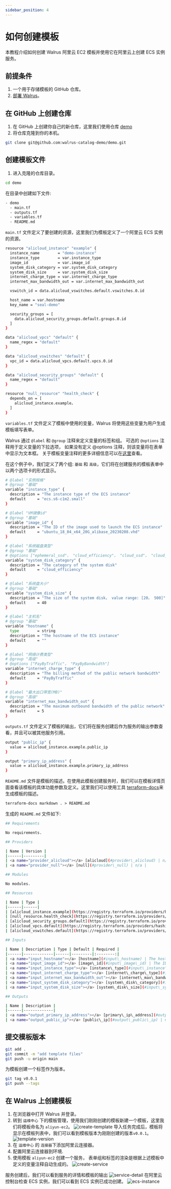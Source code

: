 ```yaml
---
sidebar_position: 4
---
```


# 如何创建模板

本教程介绍如何创建 Walrus 阿里云 EC2 模板并使用它在阿里云上创建 ECS 实例服务。

## 前提条件

1. 一个用于存储模板的 GitHub 仓库。
2. [部署 Walrus](/deploy/standalone)。

## 在 GitHub 上创建仓库

1. 在 GitHub 上创建你自己的新仓库，这里我们使用仓库 [demo](https://github.com/walrus-catalog-demo/demo)
2. 将仓库克隆到你的本机。

```bash
git clone git@github.com:walrus-catalog-demo/demo.git
```

## 创建模板文件
1. 进入克隆的仓库目录。

```bash
cd demo
```

在目录中创建如下文件:

```bash
- demo
  - main.tf
  - outputs.tf
  - variables.tf
  - README.md
```

`main.tf` 文件定义了要创建的资源，这里我们为模板定义了一个阿里云 ECS 实例的资源。

```bash
resource "alicloud_instance" "example" {
  instance_name        = "demo-instance"
  instance_type        = var.instance_type
  image_id             = var.image_id
  system_disk_category = var.system_disk_category
  system_disk_size     = var.system_disk_size
  internet_charge_type = var.internet_charge_type
  internet_max_bandwidth_out = var.internet_max_bandwidth_out

  vswitch_id = data.alicloud_vswitches.default.vswitches.0.id

  host_name = var.hostname
  key_name = "seal-demo"

  security_groups = [
    data.alicloud_security_groups.default.groups.0.id
  ]
}

data "alicloud_vpcs" "default" {
  name_regex = "default"
}

data "alicloud_vswitches" "default" {
  vpc_id = data.alicloud_vpcs.default.vpcs.0.id
}

data "alicloud_security_groups" "default" {
  name_regex = "default"
}

resource "null_resource" "health_check" {
  depends_on = [
    alicloud_instance.example，
  ]
}
```

`variables.tf` 文件定义了模板中使用的变量，Walrus 将使用这些变量为用户生成模板填写表单。

Walrus 通过 `@label` 和 `@group` 注释来定义变量的标签和组。 可选的 `@options` 注释用于定义变量的下拉选项， 如果没有定义 @options 注释，则该变量将在表单中显示为文本框。 关于模板变量注释的更多详细信息可以在[这里](/operation/template#variable-style-extension)查看。

在这个例子中，我们定义了两个组: `基础` 和 `高级`，它们将在创建服务的模板表单中以两个选项卡的形式显示。

```bash
# @label "实例规格"
# @group "基础"
variable "instance_type" {
  description = "The instance type of the ECS instance"
  default     = "ecs.s6-c1m2.small"
}

# @label "VM镜像id"
# @group "基础"
variable "image_id" {
  description = "The ID of the image used to launch the ECS instance"
  default     = "ubuntu_18_04_x64_20G_alibase_20230208.vhd"
}

# @label "系统磁盘类型"
# @group "基础"
# @options ["ephemeral_ssd"， "cloud_efficiency"， "cloud_ssd"， "cloud_essd"， "cloud"， "cloud_auto"]
variable "system_disk_category" {
  description = "The category of the system disk"
  default     = "cloud_efficiency"
}

# @label "系统盘大小"
# @group "基础"
variable "system_disk_size" {
  description = "The size of the system disk， value range: [20， 500]"
  default     = 40
}

# @label "主机名"
# @group "基础"
variable "hostname" {
  type        = string
  description = "The hostname of the ECS instance"
  default     = ""
}

# @label "网络计费类型"
# @group "高级"
# @options ["PayByTraffic"， "PayByBandwidth"]
variable "internet_charge_type" {
  description = "The billing method of the public network bandwidth"
  default     = "PayByTraffic"
}

# @label "最大出口带宽(MB)"
# @group "高级"
variable "internet_max_bandwidth_out" {
  description = "The maximum outbound bandwidth of the public network"
  default     = 5
}
```

`outputs.tf` 文件定义了模板的输出，它们将在服务创建后作为服务的输出参数查看，并且可以被其他服务引用。

```bash
output "public_ip" {
  value = alicloud_instance.example.public_ip
}

output "primary_ip_address" {
  value = alicloud_instance.example.primary_ip_address
}
```

`README.md` 文件是模板的描述。在使用此模板创建服务时，我们可以在模板详情页面查看该模板的具体功能参数及定义。这里我们可以使用工具 [terraform-docs](https://github.com/terraform-docs/terraform-docs)来生成模板的描述。

```markdown
terraform-docs markdown . > README.md
```

生成的 `README.md` 文件如下:

```bash
## Requirements

No requirements.

## Providers

| Name | Version |
|------|---------|
| <a name="provider_alicloud"></a> [alicloud](#provider\_alicloud) | n/a |
| <a name="provider_null"></a> [null](#provider\_null) | n/a |

## Modules

No modules.

## Resources

| Name | Type |
|------|------|
| [alicloud_instance.example](https://registry.terraform.io/providers/hashicorp/alicloud/latest/docs/resources/instance) | resource |
| [null_resource.health_check](https://registry.terraform.io/providers/hashicorp/null/latest/docs/resources/resource) | resource |
| [alicloud_security_groups.default](https://registry.terraform.io/providers/hashicorp/alicloud/latest/docs/data-sources/security_groups) | data source |
| [alicloud_vpcs.default](https://registry.terraform.io/providers/hashicorp/alicloud/latest/docs/data-sources/vpcs) | data source |
| [alicloud_vswitches.default](https://registry.terraform.io/providers/hashicorp/alicloud/latest/docs/data-sources/vswitches) | data source |

## Inputs

| Name | Description | Type | Default | Required |
|------|-------------|------|---------|:--------:|
| <a name="input_hostname"></a> [hostname](#input\_hostname) | The hostname of the ECS instance | `string` | `""` | no |
| <a name="input_image_id"></a> [image\_id](#input\_image\_id) | The ID of the image used to launch the ECS instance | `string` | `"ubuntu_18_04_x64_20G_alibase_20230208.vhd"` | no |
| <a name="input_instance_type"></a> [instance\_type](#input\_instance\_type) | The instance type of the ECS instance | `string` | `"ecs.s6-c1m2.small"` | no |
| <a name="input_internet_charge_type"></a> [internet\_charge\_type](#input\_internet\_charge\_type) | The billing method of the public network bandwidth | `string` | `"PayByTraffic"` | no |
| <a name="input_internet_max_bandwidth_out"></a> [internet\_max\_bandwidth\_out](#input\_internet\_max\_bandwidth\_out) | The maximum outbound bandwidth of the public network | `number` | `5` | no |
| <a name="input_system_disk_category"></a> [system\_disk\_category](#input\_system\_disk\_category) | The category of the system disk | `string` | `"cloud_efficiency"` | no |
| <a name="input_system_disk_size"></a> [system\_disk\_size](#input\_system\_disk\_size) | The size of the system disk， value range: [20， 500] | `number` | `40` | no |

## Outputs

| Name | Description |
|------|-------------|
| <a name="output_primary_ip_address"></a> [primary\_ip\_address](#output\_primary\_ip\_address) | n/a |
| <a name="output_public_ip"></a> [public\_ip](#output\_public\_ip) | n/a |
```

## 提交模板版本

```bash
git add .
git commit -m "add template files"
git push -u origin main
```

为模板创建一个标签作为版本。

```bash
git tag v0.0.1
git push --tags
```

## 在 Walrus 上创建模板

1. 在浏览器中打开 Walrus 并登录。
2. 转到 `运维中心` 下的模板管理，使用我们刚刚创建的模板新建一个模板，这里我们将模板命名为 `aliyun-ec2`。
![create-template](/img/v0.4.0/tutorials/how-to-create-template/create-template.png)
导入任务完成后，模板将显示在模板列表中，我们可以看到模板版本为刚刚创建的版本`v0.0.1`。
![template-version](/img/v0.4.0/tutorials/how-to-create-template/template-version.png)
3. 在 `运维中心` 的 `连接器`下添加阿里云连接器。
4. 配置阿里云连接器到环境.
5. 使用模板 `aliyun-ec2` 创建一个服务， 表单组和标签的渲染是根据上述模板中定义的变量注释自动生成的。
![create-service](/img/v0.4.0/tutorials/how-to-create-template/create-service.png)

服务创建后，我们可以看到服务的详情和模板的输出
![service-detail](/img/v0.4.0/tutorials/how-to-create-template/service.png)
在阿里云控制台检查 ECS 实例，我们可以看到 ECS 实例已成功创建。
![ecs-instance](/img/v0.4.0/tutorials/how-to-create-template/ec2.png)